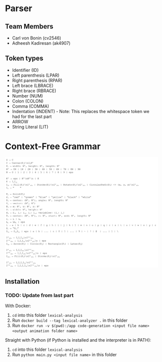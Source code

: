 # Parser

## Team Members
* Carl von Bonin (cv2546)
* Adheesh Kadiresan (ak4907)

## Token types
* Identifier (ID)
* Left parenthesis (LPAR)
* Right parenthesis (RPAR)
* Left brace (LBRACE)
* Right brace (RBRACE)
* Number (NUM)
* Colon (COLON)
* Comma (COMMA)
* Indentation (INDENT) - Note: This replaces the whitespace token we had for the last part
* ARROW 
* String Literal (LIT)

# Context-Free Grammar
![CFG](./CFG-v2.png)


## Installation
### TODO: Update from last part
With Docker: 
1. `cd` into this folder `lexical-analysis`
2. Run `docker build --tag lexical-analyzer .` in this folder
3. Run `docker run -v $(pwd):/app code-generation <input file name> <output animation folder name>`

Straight with Python (if Python is installed and the interpreter is in PATH):
1. `cd` into this folder `lexical-analysis`
2. Run `python main.py <input file name>` in this folder